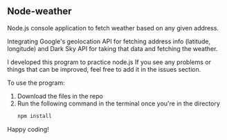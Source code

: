 ## Node-weather

Node.js console application to fetch weather based on any given address.

Integrating Google's geolocation API for fetching address info (latitude, longitude) and Dark Sky API for taking
that data and fetching the weather.

I developed this program to practice node.js
If you see any problems or things that can be improved, feel free to add it in the issues section.

To use the program:
1. Download the files in the repo
2. Run the following command in the terminal once you're in the directory
   ```javascript
   npm install
   ```

Happy coding!